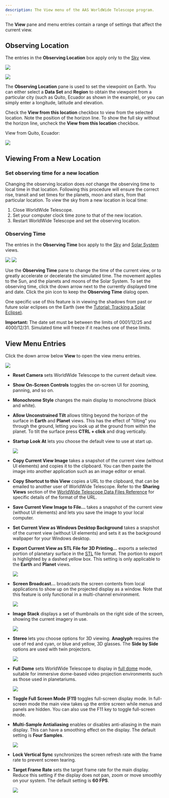 ```yaml
---
description: The View menu of the AAS WorldWide Telescope program.
---
```


The **View** pane and menu entries contain a range of settings that affect the
current view.


## Observing Location

The entries in the **Observing Location** box apply only to the
[Sky](explore.md#sky) view.

![](uiimages/ui_win_Observing-Location.png)

![](uiimages/ui_win_Observing-Location-Options.png)

The **Observing Location** pane is used to set the viewpoint on Earth. You can
either select a **Data Set** and **Region** to obtain the viewpoint from a
particular city (such as Quito, Ecuador as shown in the example), or you can
simply enter a longitude, latitude and elevation.

Check the **View from this location** checkbox to view from the selected
location. Note the position of the horizon line. To show the full sky without
the horizon line, uncheck the **View from this location** checkbox.

View from Quito, Ecuador:

![](uiimages/ui_Quito-View.png)


## Viewing From a New Location

### Set observing time for a new location

Changing the observing location does _not_ change the observing time to local
time in that location. Following this procedure will ensure the correct rise,
transit and set times for the planets, moon and stars, from that particular
location. To view the sky from a new location in local time:

1. Close WorldWide Telescope.
2. Set your computer clock time zone to that of the new location.
3. Restart WorldWide Telescope and set the observing location.

### Observing Time

The entries in the **Observing Time** box apply to the [Sky](explore.md#sky)
and [Solar System](explore.md#solar-system) views.

![](uiimages/ui_win_Observing-Time.png)
![](uiimages/ui_win_Date-Time-Selection.png)

Use the **Observing Time** pane to change the time of the current view, or to
greatly accelerate or decelerate the simulated time. The movement applies to
the Sun, and the planets and moons of the Solar System. To set the observing
time, click the down arrow next to the currently displayed time and date.
Click the pin icon to keep the **Observing Time** dialog open.

One specific use of this feature is in viewing the shadows from past or future
solar eclipses on the Earth (see the
[Tutorial: Tracking a Solar Eclipse)](explore.md#tutorial-tracking-a-solar-eclipse).

**Important:** The date set must be between the limits of 0001/12/25 and
4000/12/31. Simulated time will freeze if it reaches one of these limits.


## View Menu Entries

Click the down arrow below **View** to open the view menu entries.

![](uiimages/ui_win_View-Menu-Entries.png)

* **Reset Camera** sets WorldWide Telescope to the current default view.
* **Show On-Screen Controls** toggles the on-screen UI for zooming, panning,
  and so on.
* **Monochrome Style** changes the main display to monochrome (black and white).
* **Allow Unconstrained Tilt** allows tilting beyond the horizon of the
  surface in **Earth** and **Planet** views. This has the effect of "tilting"
  you through the ground, letting you look up at the ground from within the
  planet. To tilt the surface press **CTRL + click** and drag vertically.
* **Startup Look At** lets you choose the default view to use at start up.

  ![](uiimages/ui_win_Startup-Look-At.jpg)
* **Copy Current View Image** takes a snapshot of the current view (without UI
  elements) and copies it to the clipboard. You can then paste the image into
  another application such as an image editor or email.
* **Copy Shortcut to this View** copies a URL to the clipboard, that can be
  emailed to another user of WorldWide Telescope. Refer to the **Sharing
  Views** section of the
  [WorldWide Telescope Data Files Reference](http://www.worldwidetelescope.org/docs/WorldWideTelescopeDataFilesReference.html)
  for specific details of the format of the URL.
* **Save Current View Image to File...** takes a snapshot of the current view
  (without UI elements) and lets you save the image to your local computer.
* **Set Current View as Windows Desktop Background** takes a snapshot of the
  current view (without UI elements) and sets it as the background wallpaper
  for your Windows desktop.
* **Export Current View as STL File for 3D Printing...** exports a selected
  portion of planetary surface in the
  [STL](http://en.wikipedia.org/wiki/STL_%28file_format%29) file format. The
  portion to export is highlighted by a dashed yellow box. This setting is
  only applicable to the **Earth** and **Planet** views.

  ![](uiimages/ui_win_Export-STL-for-3D-Printing.png)
* **Screen Broadcast...** broadcasts the screen contents from local
  applications to show up on the projected display as a window. Note that this
  feature is only functional in a multi-channel environment.

  ![](uiimages/ui_win_Screen-Broadcast.png)
* **Image Stack** displays a set of thumbnails on the right side of the
  screen, showing the current imagery in use.

  ![](uiimages/ui_win_Image-Stack.png)
* **Stereo** lets you choose options for 3D viewing. **Anaglyph** requires the
  use of red and cyan, or blue and yellow, 3D glasses. The **Side by Side**
  options are used with twin projectors.

  ![](uiimages/ui_win_Stereo.png)
* **Full Dome** sets WorldWide Telescope to display in
  [full dome](http://en.wikipedia.org/wiki/Talk%3AFulldome) mode, suitable for
  immersive dome-based video projection environments such as those used in
  planetariums.

  ![](uiimages/ui_win_Full-Dome.png)
* **Toggle Full Screen Mode (F11)** toggles full-screen display mode. In
  full-screen mode the main view takes up the entire screen while menus and
  panels are hidden. You can also use the F11 key to toggle full-screen mode.
* **Multi-Sample Antialiasing** enables or disables anti-aliasing in the main
  display. This can have a smoothing effect on the display. The default
  setting is **Four Samples**.

  ![](uiimages/ui_win_Multi-Sample-Antialiasing.png)
* **Lock Vertical Sync** synchronizes the screen refresh rate with the frame
  rate to prevent screen tearing.
* **Target Frame Rate** sets the target frame rate for the main display.
  Reduce this setting if the display does not pan, zoom or move smoothly on
  your system. The default setting is **60 FPS**.

  ![](uiimages/ui_win_Frame-Rate.png)
